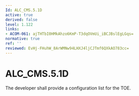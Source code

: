 ```yaml
---
Id: ALC_CMS.5.1D
active: true
derived: false
level: 1.122
links:
- ACOM-061: ajTHTbI0HMkAhzo6KmP-T3dqOVmUi_iBCJBslEgLGqs=
normative: true
ref: ''
reviewed: EvHj-FHuhW_8ArWMNw94LHXJ4ljCJTmf6QXkAO783cc=
---
```


# ALC_CMS.5.1D

The developer shall provide a configuration list for the TOE.
